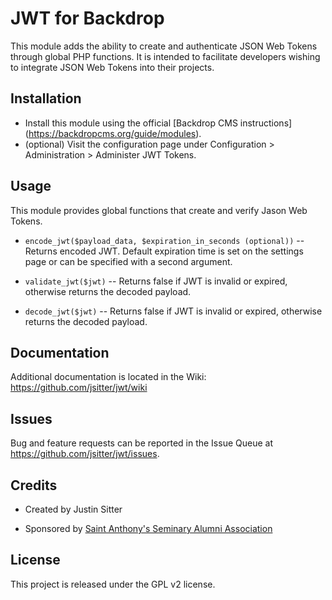 # JWT for Backdrop

This module adds the ability to create and authenticate JSON Web Tokens through global PHP functions. It is intended to facilitate developers wishing to integrate JSON Web Tokens into their projects.

## Installation

- Install this module using the official [Backdrop CMS instructions] (https://backdropcms.org/guide/modules).
- (optional) Visit the configuration page under Configuration > Administration > Administer JWT Tokens.

## Usage

This module provides global functions that create and verify Jason Web Tokens.

* `encode_jwt($payload_data, $expiration_in_seconds (optional))` -- Returns encoded JWT. Default expiration time is set on the settings page or can be specified with a second argument.

* `validate_jwt($jwt)` -- Returns false if JWT is invalid or expired, otherwise returns the decoded payload.

* `decode_jwt($jwt)` -- Returns false if JWT is invalid or expired, otherwise returns the decoded payload.

## Documentation

Additional documentation is located in the Wiki:
https://github.com/jsitter/jwt/wiki

## Issues

Bug and feature requests can be reported in the Issue Queue at https://github.com/jsitter/jwt/issues.

## Credits

- Created by Justin Sitter

- Sponsored by [Saint Anthony's Seminary Alumni Association](https://www.sasalumni.org)

## License

This project is released under the GPL v2 license.
